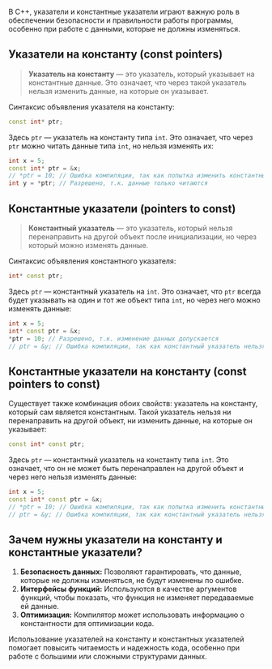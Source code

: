 В C++, указатели и константные указатели играют важную роль в обеспечении безопасности и правильности работы программы, особенно при работе с данными, которые не должны изменяться.

## Указатели на константу (const pointers)

>**Указатель на константу** — это указатель, который указывает на константные данные. Это означает, что через такой указатель нельзя изменить данные, на которые он указывает.

Синтаксис объявления указателя на константу:

```cpp
const int* ptr;
```

Здесь `ptr` — указатель на константу типа `int`. Это означает, что через `ptr` можно читать данные типа `int`, но нельзя изменять их:

```cpp
int x = 5;
const int* ptr = &x;
// *ptr = 10; // Ошибка компиляции, так как попытка изменить константные данные
int y = *ptr; // Разрешено, т.к. данные только читаются
```

## Константные указатели (pointers to const)

>**Константный указатель** — это указатель, который нельзя перенаправить на другой объект после инициализации, но через который можно изменять данные.

Синтаксис объявления константного указателя:

```cpp
int* const ptr;
```

Здесь `ptr` — константный указатель на `int`. Это означает, что `ptr` всегда будет указывать на один и тот же объект типа `int`, но через него можно изменять данные:

```cpp
int x = 5;
int* const ptr = &x;
*ptr = 10; // Разрешено, т.к. изменение данных допускается
// ptr = &y; // Ошибка компиляции, так как константный указатель нельзя перенаправить
```

## Константные указатели на константу (const pointers to const)

Существует также комбинация обоих свойств: указатель на константу, который сам является константным. Такой указатель нельзя ни перенаправить на другой объект, ни изменить данные, на которые он указывает:

```cpp
const int* const ptr;
```

Здесь `ptr` — константный указатель на константу типа `int`. Это означает, что он не может быть перенаправлен на другой объект и через него нельзя изменять данные:

```cpp
int x = 5;
const int* const ptr = &x;
// *ptr = 10; // Ошибка компиляции, так как попытка изменить константные данные
// ptr = &y; // Ошибка компиляции, так как константный указатель нельзя перенаправить
```

## Зачем нужны указатели на константу и константные указатели?

1. **Безопасность данных:** Позволяют гарантировать, что данные, которые не должны изменяться, не будут изменены по ошибке.
2. **Интерфейсы функций:** Используются в качестве аргументов функций, чтобы показать, что функция не изменяет передаваемые ей данные.
3. **Оптимизация:** Компилятор может использовать информацию о константности для оптимизации кода.

Использование указателей на константу и константных указателей помогает повысить читаемость и надежность кода, особенно при работе с большими или сложными структурами данных.
